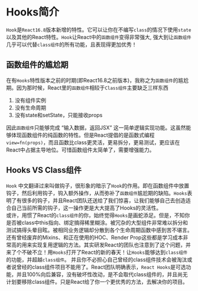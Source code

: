 # Hooks简介
`Hook`是`React16.8`版本新增的特性。它可以让你在不编写`class`的情况下使用`state`以及其他的React特性。`Hook`让React中的`函数组件`变得非常强大, 强大到让`函数组件`几乎可以代替`class组件`的所有功能，且表现得更加优秀！
<br />

## 函数组件的尴尬期
在有`Hooks`特性版本之前的时期(即React16.8之前版本)，我称之为`函数组件`的尴尬期。因为那时候，React里的`函数组件`相较于`Class组件`主要缺乏三样东西 
1. 没有组件实例
2. 没有生命周期
3. 没有state和setState，只能接收props 

因此`函数组件`只能够完成 “输入数据，返回JSX” 这一简单逻辑实现功能。这虽然能够体现函数组件的纯函数的特性。但是React提倡的是函数式编程`view=fn(props)`，而且函数比class更灵活，更易拆分，更易测试，更应该在React中占据主导地位。可惜函数组件太简单了，需要增强能力。

## Hooks VS Class组件
`Hook` 中文翻译过来叫做钩子，很形象的暗示了`Hook`的作用。即在函数组件中放置钩子，然后利用钩子，钩入额外操作，从而弥补了`函数组件`尴尬期的缺陷。`Hooks`表明了有很多的钩子，并且React团队还送给了我们惊喜，让我们能够自己去创造适合自己当前所需的钩子，这一操作更是大大提高了Hooks的灵活性。
<br/>
或许，用惯了React的`class组件`的你，始终觉得`Hooks`是画蛇添足。但是，不知你是否被class中this指向、绑定搞得稀里糊涂。被冗杂的大型组件非常难以拆分和测试搞得头晕目眩。被相同业务逻辑却分散到各个生命周期函数中感到苦不堪言。 还有曾经废弃的Mixins、和正在使用的HOC、Render Prop这些都是学习成本非常高的用来实现复用逻辑的方法。其实研发React的团队也注意到了这个问题，并来了个不破不立！用`Hooks`打开了React的新的春天！让`Hooks`能够达到`class组件`的功能，并超越`class组件`。
并且你不必担心自己曾经的class组件技术会被淘汰或者说曾经的class组件项目不能用了。React团队明确表示，`React Hooks`是可选功能，并且100%向后兼容，没有破坏性改动，是不会取代class组件的，并且尚无计划要移除class组件。只是React给了你一个更优秀的方法，去解决你的项目。
